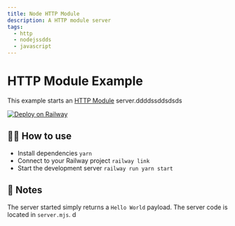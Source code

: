 ```yaml
---
title: Node HTTP Module
description: A HTTP module server
tags:
  - http
  - nodejssdds
  - javascript
---
```


# HTTP Module Example

This example starts an [HTTP Module](https://nodejs.org/api/http.html) server.ddddssddsdsds

[![Deploy on Railway](https://railway.app/button.svg)](https://railway.app/new/template/ZweBXA)

## 💁‍♀️ How to use

- Install dependencies `yarn`
- Connect to your Railway project `railway link`
- Start the development server `railway run yarn start`

## 📝 Notes

The server started simply returns a `Hello World` payload. The server code is located in `server.mjs`.
d
